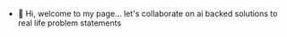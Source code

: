 - 👋 Hi, welcome to my page... let's collaborate on ai backed solutions to real life problem statements

<!---
Indrani-ai/Indrani-ai is a ✨ special ✨ repository because its `README.md` (this file) appears on your GitHub profile.
You can click the Preview link to take a look at your changes.
--->
